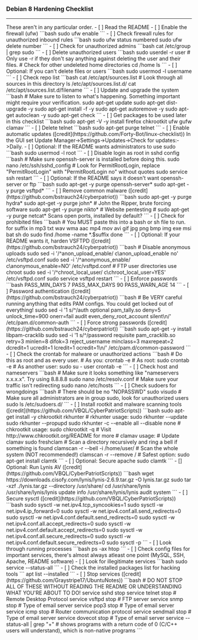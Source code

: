### Debian 8 Hardening Checklist
<hr />
These aren't in any particular order.
- [ ] Read the README
- [ ] Enable the firewall (ufw)
```bash
sudo ufw enable
```
- [ ] Check firewall rules for unauthorized inbound rules
```bash
sudo ufw status numbered
sudo ufw delete number
```
- [ ] Check for unauthorized admins 
```bash
cat /etc/group | grep sudo
```
- [ ] Delete unauthorized users
```bash
sudo userdel -r user # Only use -r if they don't say anything against deleting the user and their files.
# Check for other undeleted home directories
cd /home
ls
```
- [ ] Optional: If you can't delete files or users
```bash
sudo usermod -l username
```
- [ ] Check repo list
```bash
cat /etc/apt/sources.list
# Look through all sources in this directory
ls /etc/apt/sources.list.d/
cat /etc/apt/sources.list.d/filename
```
- [ ] Update and upgrade the system
```bash
# Make sure to listen to what's happening. Something important might require your verification.
sudo apt-get update
sudo apt-get dist-upgrade -y
sudo apt-get install -f -y
sudo apt-get autoremove -y
sudo apt-get autoclean -y
sudo apt-get check
```
- [ ] Get packages to be used later in this checklist
```bash
sudo apt-get -V -y install firefox chkrootkit ufw gufw clamav
```
- [ ] Delete telnet
```bash
sudo apt-get purge telnet
```
- [ ] Enable automatic updates ([credit](https://github.com/Forty-Bot/linux-checklist))
In the GUI set Update Manager->Settings->Updates->Check for updates:->Daily.
- [ ] Optional: If the README wants administrators to use sudo
```bash
sudo usermod -l root
```
- [ ] Disable login as root in sshd config
```bash
# Make sure openssh-server is installed before doing this.
sudo nano /etc/ssh/sshd_config
# Look for PermitRootLogin, replace "PermitRootLogin" with "PermitRootLogin no" without quotes
sudo service ssh restart
```
- [ ] Optional: If the README says it doesn't want openssh-server or ftp
```bash
sudo apt-get -y purge openssh-server* 
sudo apt-get -y purge vsftpd*
```
- [ ] Remove common malware ([credit](https://github.com/bstrauch24/cyberpatriot))
```bash
sudo apt-get -y purge hydra*
sudo apt-get -y purge john* # John the Ripper, brute forcing software
sudo apt-get -y purge nikto* # Website pentesting
# sudo apt-get -y purge netcat* Scans open ports, installed by default?
```
- [ ] Check for prohibited files
```bash
# You MUST paste this into a bash or sh file to run.
for suffix in mp3 txt wav wma aac mp4 mov avi gif jpg png bmp img exe msi bat sh
do
  sudo find /home -name *.$suffix
done
```
- [ ] Optional: If your README wants it, harden VSFTPD ([credit](https://github.com/bstrauch24/cyberpatriot))
```bash
# Disable anonymous uploads
sudo sed -i '/^anon_upload_enable/ c\anon_upload_enable no' /etc/vsftpd.conf
sudo sed -i '/^anonymous_enable/ c\anonymous_enable=NO' /etc/vsftpd.conf
# FTP user directories use chroot
sudo sed -i '/^chroot_local_user/ c\chroot_local_user=YES' /etc/vsftpd.conf
sudo service vsftpd restart
```
- [ ] Enforce passwords
```bash
PASS_MIN_DAYS 7
PASS_MAX_DAYS 90
PASS_WARN_AGE 14
```
- [ ] Password authentication ([credit](https://github.com/bstrauch24/cyberpatriot))
```bash
# Be VERY careful running anything that edits PAM configs. You could get locked out of everything!
sudo sed -i '1 s/^/auth optional pam_tally.so deny=5 unlock_time=900 onerr=fail audit even_deny_root_account silent\n/' /etc/pam.d/common-auth
```
- [ ] Force strong passwords ([credit](https://github.com/bstrauch24/cyberpatriot))
```bash
sudo apt-get -y install libpam-cracklib
sudo sed -i '1 s/^/password requisite pam_cracklib.so retry=3 minlen=8 difok=3 reject_username minclass=3 maxrepeat=2 dcredit=1 ucredit=1 lcredit=1 ocredit=1\n/' /etc/pam.d/common-password
```
- [ ] Check the crontab for malware or unauthorized actions
```bash
# Do this as root and as every user.
# As you:
crontab -e
# As root:
sudo crontab -e
# As another user:
sudo su - user
crontab -e
```
- [ ] Check host and nameservers
```bash
# Make sure it looks something like "nameservers x.x.x.x". Try using 8.8.8.8
sudo nano /etc/resolv.conf
# Make sure your traffic isn't redirecting
sudo nano /etc/hosts
```
- [ ] Check sudoers for wrongdoings
```bash
# There should be no "NOPASSWD"
sudo visudo
# Make sure all administrators are in group sudo, look for unauthorized users
sudo ls /etc/sudoers.d/
```
- [ ] Install rootkit and malware scanning tools ([credit](https://github.com/VBQL/CyberPatriotScripts))
```bash
sudo apt-get install -y chkrootkit rkhunter
# rkhunter usage:
sudo rkhunter --update
sudo rkhunter --propupd
sudo rkhunter -c --enable all --disable none
# chkrootkit usage:
sudo chkrootkit -q
# Visit http://www.chkrootkit.org/README for more
# clamav usage:
# Update clamav
sudo freshclam
# Scan a directory recursively and ring a bell if something is found
clamscan -r --bell -i /home/user/
# Scan the whole system (NOT recommended!)
clamscan -r --remove /
# Safest option:
sudo apt-get install clamtk
```
- [ ] Optional: Secure apache
sudo clamtk
```
- [] Optional: Run Lynis AV ([credit](https://github.com/VBQL/CyberPatriotScripts))
```bash
wget https://downloads.cisofy.com/lynis/lynis-2.6.9.tar.gz -O lynis.tar.gz
sudo tar -xzf ./lynis.tar.gz --directory /usr/share/
cd /usr/share/lynis
/usr/share/lynis/lynis update info
/usr/share/lynis/lynis audit system
```
- [ ] Secure sysctl ([credit](https://github.com/VBQL/CyberPatriotScripts))
```bash
sudo sysctl -w net.ipv4.tcp_syncookies=1
sudo sysctl -w net.ipv4.ip_forward=0
sudo sysctl -w net.ipv4.conf.all.send_redirects=0
sudo sysctl -w net.ipv4.conf.default.send_redirects=0
sudo sysctl -w net.ipv4.conf.all.accept_redirects=0
sudo sysctl -w net.ipv4.conf.default.accept_redirects=0
sudo sysctl -w net.ipv4.conf.all.secure_redirects=0
sudo sysctl -w net.ipv4.conf.default.secure_redirects=0
sudo sysctl -p
```
- [ ] Look through running processes
```bash
ps -ax
htop
```
- [ ] Check config files for important services, there's almost always atleast one point (MySQL, SSH, Apache, README software)
- [ ] Look for illegitimate services
```bash
sudo service --status-all
```
- [ ] Check the installed packages list for hacking tools
```
apt list --installed
```
- [ ] Stop services ([credit](https://github.com/Graystripe17/UbuntuNotes))
```bash
# DO NOT STOP ALL OF THESE WITHOUT READING THE README OR UNDERSTANDING WHAT YOU'RE ABOUT TO DO!
service sshd stop
service telnet stop # Remote Desktop Protocol
service vsftpd stop # FTP server
service snmp stop # Type of email server
service pop3 stop # Type of email server
service icmp stop # Router communication protocol
service sendmail stop # Type of email server
service dovecot stop # Type of email server
service --status-all | grep "+" # shows programs with a return code of 0 (C/C++ users will understand), which is non-native programs
```
